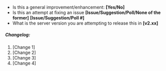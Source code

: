 - Is this a general improvement/enhancement: **[Yes/No]**
- Is this an attempt at fixing an issue **[Issue/Suggestion/Poll/None of the former]** **[Issue/Suggestion/Poll #]**
- What is the server version you are attempting to release this in **[v2.xx]**
##### Changelog:
1. [Change 1]
2. [Change 2]
3. [Change 3]
4. [Change 4]
